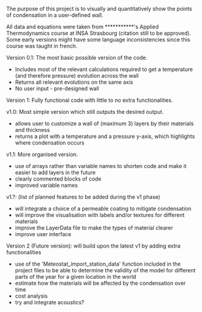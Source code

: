 The purpose of this project is to visually and quantitatively show the points of condensation in a user-defined wall.

All data and equations were taken from ***********'s Applied Thermodynamics course at INSA Strasbourg (citation still to be approved).
Some early versions might have some language inconsistencies since this course was taught in french. 

Version 0.1: The most basic possible version of the code.
- Includes most of the relevant calculations required to get a temperature (and therefore pressure) evolution across the wall
- Returns all relevant evolutions on the same axis
- No user input - pre-designed wall


Version 1: Fully functional code with little to no extra functionalities.

  v1.0: Most simple version which still outputs the desired output.
  - allows user to customize a wall of (maximum 3) layers by their materials and thickness
  - returns a plot with a temperature and a pressure y-axis, which highlights where condensation occurs

  v1.1: More organised version.
  - use of arrays rather than variable names to shorten code and make it easier to add layers in the future 
  - clearly commented blocks of code
  - improved variable names

  v1.?: (list of planned features to be added during the v1 phase)
  - will integrate a choice of a permeable coating to mitigate condensation
  - will improve the visualisation with labels and/or textures for different materials
  - improve the LayerData file to make the types of material clearer
  - improve user interface


Version 2 (Future version): will build upon the latest v1 by adding extra functionalities
- use of the 'Meteostat_import_station_data' function included in the project files to be able to determine the validity of the model for different parts of the year for a given location in the world
- estimate how the materials will be affected by the condensation over time
- cost analysis
- try and integrate acoustics? 

